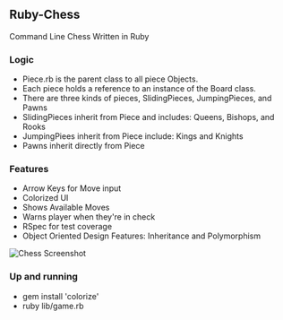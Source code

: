 ## Ruby-Chess
Command Line Chess Written in Ruby

### Logic
* Piece.rb is the parent class to all piece Objects.
* Each piece holds a reference to an instance of the Board class.
* There are three kinds of pieces, SlidingPieces, JumpingPieces, and Pawns
* SlidingPieces inherit from Piece and includes: Queens, Bishops, and Rooks
* JumpingPiees inherit from Piece include: Kings and Knights
* Pawns inherit directly from Piece


### Features
* Arrow Keys for Move input
* Colorized UI
* Shows Available Moves
* Warns player when they're in check
* RSpec for test coverage
* Object Oriented Design Features: Inheritance and Polymorphism


![Chess Screenshot](https://cloud.githubusercontent.com/assets/1512282/12153051/b07bbd18-b46c-11e5-8478-368fda6b21af.png)


### Up and running
* gem install 'colorize'
* ruby lib/game.rb